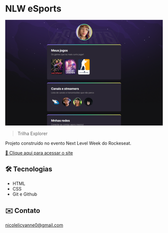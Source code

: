 # NLW eSports 

![preview](./.github/preview.png)

> Trilha Explorer

Projeto construído no evento Next Level Week do Rockeseat.

[🔗 Clique aqui para acessar o site](https://strawnico.github.io/nlw-esports-explorer/)

## 🛠️ Tecnologias 

- HTML
- CSS
- Git e Github

## ✉️ Contato

nicolelicyanne0@gmail.com